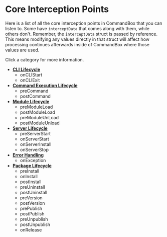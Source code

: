 # Core Interception Points

Here is a list of all the core interception points in CommandBox that you can listen to. Some have `interceptData` that comes along with them, while others don't. Remember, the `interceptData` struct is passed by reference. This means modifying any values directly in that struct will affect how processing continues afterwards inside of CommandBox where those values are used.

Click a category for more information.

* [**CLI Lifecycle**](cli-lifecycle.md)
  * onCLIStart
  * onCLIExit
* [**Command Execution Lifecycle**](command-execution-lifecycle.md)
  * preCommand
  * postCommand
* [**Module Lifecycle**](module-lifecycle.md)
  * preModuleLoad
  * postModuleLoad
  * preModuleUnLoad
  * postModuleUnload
* [**Server Lifecycle**](server-lifecycle.md)
  * preServerStart
  * onServerStart
  * onServerInstall
  * onServerStop
* [**Error Handling**](error-handling.md)
  * onException
* [**Package Lifecycle**](package-lifecycle.md)
  * preInstall
  * onInstall
  * postInstall
  * preUninstall
  * postUninstall
  * preVersion
  * postVersion
  * prePublish
  * postPublish
  * preUnpublish
  * postUnpublish
  * onRelease

